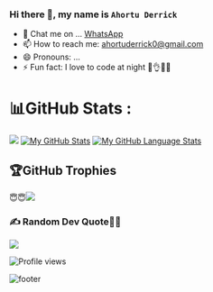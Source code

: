 ### Hi there 👋, my name is `Ahortu Derrick`

<!--
**Ahortu901/Ahortu901** is a ✨ _special_ ✨ repository because its `README.md` (this file) appears on your GitHub profile.

Here are some ideas to get you started:
-->

- 💬 Chat me on ... [WhatsApp]( https://wa.me/+233558039093)
- 📫 How to reach me: [ahortuderrick0@gmail.com](mailto:ahortuderrick0@gmail.com)
- 😄 Pronouns: ...
- ⚡ Fun fact: I love to code at night
👊👌😷😇

# 📊GitHub Stats :
![](https://github-readme-stats.vercel.app/api?username=Ahortu901&theme=onedark&hide_border=true&include_all_commits=true&count_private=true)
[![My GitHub Stats](https://github-readme-stats.vercel.app/api/?username=Ahortu901&count_private=true&theme=tokyonight&showicons=true)]()
[![My GitHub Language Stats](https://github-readme-stats.vercel.app/api/top-langs/?username=Ahortu901&langs_count=5&theme=tokyonight)]()

## 🏆GitHub Trophies
😇😇![](https://github-profile-trophy.vercel.app/?username=Ahortu901&theme=radical&no-frame=false&no-bg=false&margin-w=4)

### ✍️ Random Dev Quote👻🎅
![](https://quotes-github-readme.vercel.app/api?type=horizontal&theme=radical)


![Profile views](https://visitcount.itsvg.in/api?id=Ahortu901&label=Profile%20Views&pretty=flase)

![footer](https://capsule-render.vercel.app/api?type=wave&color=gradient&height=300&section=footer&descAlignY=51&descAlign=62)
